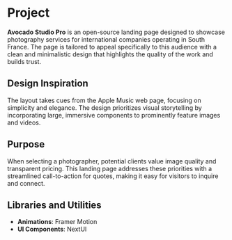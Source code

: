 # Project
**Avocado Studio Pro** is an open-source landing page designed to showcase photography services for international companies operating in South France.
The page is tailored to appeal specifically to this audience with a clean and minimalistic design that highlights the quality of the work and builds trust.

## Design Inspiration
The layout takes cues from the Apple Music web page, focusing on simplicity and elegance. The design prioritizes visual storytelling by incorporating large, immersive components to prominently feature images and videos.

## Purpose
When selecting a photographer, potential clients value image quality and transparent pricing. This landing page addresses these priorities with a streamlined call-to-action for quotes, making it easy for visitors to inquire and connect.

## Libraries and Utilities
- **Animations**: Framer Motion
- **UI Components**: NextUI